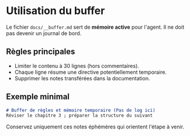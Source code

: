 # Utilisation du buffer

Le fichier `docs/__buffer.md` sert de **mémoire active** pour l'agent. Il ne doit pas devenir un journal de bord.

## Règles principales
- Limiter le contenu à 30 lignes (hors commentaires).
- Chaque ligne résume une directive potentiellement temporaire.
- Supprimer les notes transférées dans la documentation.

## Exemple minimal
```md
# Buffer de règles et mémoire temporaire (Pas de log ici)
Réviser le chapitre 3 ; préparer la structure du suivant
```

Conservez uniquement ces notes éphémères qui orientent l'étape à venir.
